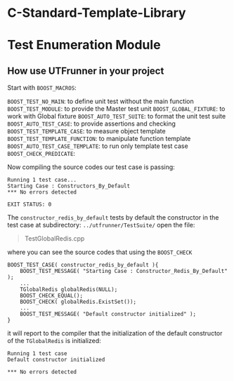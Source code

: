 C-Standard-Template-Library
===========================

# **Test Enumeration Module**  #
 
## How use UTFrunner in your project ##

Start with `BOOST_MACROS`:

`BOOST_TEST_NO_MAIN`: to define unit test without the main function
`BOOST_TEST_MODULE`: to provide the Master test unit
`BOOST_GLOBAL_FIXTURE`: to work with Global fixture
`BOOST_AUTO_TEST_SUITE`: to format the unit test suite
`BOOST_AUTO_TEST_CASE`: to provide assertions and checking 
`BOOST_TEST_TEMPLATE_CASE`: to measure object template
`BOOST_TEST_TEMPLATE_FUNCTION`: to manipulate function template 
`BOOST_AUTO_TEST_CASE_TEMPLATE`: to run only template test case
`BOOST_CHECK_PREDICATE`:

Now compiling the source codes our test case is passing: 

    Running 1 test case...
    Starting Case : Constructors_By_Default
    *** No errors detected
    
    EXIT STATUS: 0

The `constructor_redis_by_default` tests by default the constructor in the test case at subdirectory: `../utfrunner/TestSuite/` open the file: 
> TestGlobalRedis.cpp

where you can see the source codes that using the `BOOST_CHECK`

    BOOST_TEST_CASE( constructor_redis_by_default ){
    	BOOST_TEST_MESSAGE( "Starting Case : Constructor_Redis_By_Default" );
		...
	    TGlobalRedis globalRedis(NULL);
		BOOST_CHECK_EQUAL();
	    BOOST_CHECK( globalRedis.ExistSet());
		...
		BOOST_TEST_MESSAGE( "Default constructor initialized" );
	}

it will report to the compiler that the initialization of the default constructor of the 
`TGlobalRedis` is initialized:

    Running 1 test case
	Default constructor initialized 
      
    *** No errors detected

